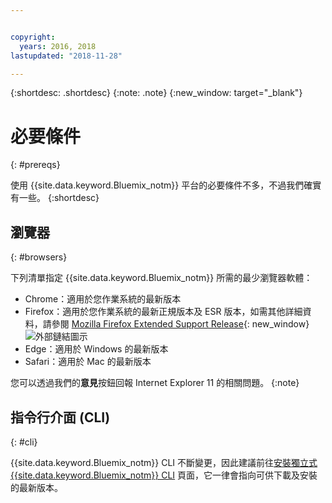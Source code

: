 ```yaml
---


copyright:
  years: 2016, 2018
lastupdated: "2018-11-28"

---
```


{:shortdesc: .shortdesc}
{:note: .note}
{:new_window: target="_blank"}

# 必要條件
{: #prereqs}

使用 {{site.data.keyword.Bluemix_notm}} 平台的必要條件不多，不過我們確實有一些。
{:shortdesc}

## 瀏覽器
{: #browsers}

下列清單指定 {{site.data.keyword.Bluemix_notm}} 所需的最少瀏覽器軟體：

 * Chrome：適用於您作業系統的最新版本
 * Firefox：適用於您作業系統的最新正規版本及 ESR 版本，如需其他詳細資料，請參閱 [Mozilla Firefox Extended Support Release](https://www.mozilla.org/firefox/organizations/){: new_window} ![外部鏈結圖示](../icons/launch-glyph.svg "外部鏈結圖示")
 * Edge：適用於 Windows 的最新版本
 * Safari：適用於 Mac 的最新版本
 
您可以透過我們的**意見**按鈕回報 Internet Explorer 11 的相關問題。
 {:note}

## 指令行介面 (CLI)
{: #cli}

{{site.data.keyword.Bluemix_notm}} CLI 不斷變更，因此建議前往[安裝獨立式 {{site.data.keyword.Bluemix_notm}} CLI](/docs/cli/reference/ibmcloud/download_cli.html) 頁面，它一律會指向可供下載及安裝的最新版本。
